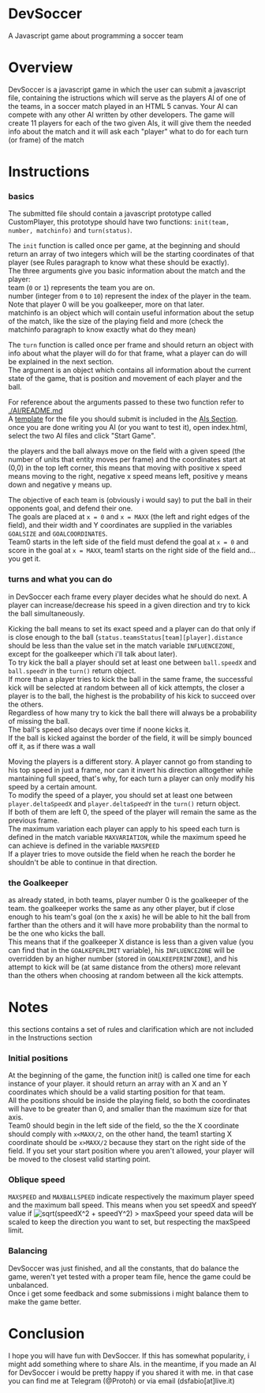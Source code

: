 
# DevSoccer
A Javascript game about programming a soccer team
# Overview
DevSoccer is a javascript game in which the user can submit a javascript file, containing the istructions which will serve as the players AI of one of the teams, in a soccer match played in an HTML 5 canvas. Your AI can compete with any other AI written by other developers.
The game will create 11 players for each of the two given AIs, it will give them the needed info about the match and it will ask each "player" what to do for each turn (or frame) of the match
# Instructions
### basics
The submitted file should contain a javascript prototype called CustomPlayer, this prototype should have two functions: `init(team, number, matchinfo)` and `turn(status)`.

The `init` function is called once per game, at the beginning and should return an array of two integers which will be the starting coordinates of that player (see Rules paragraph to know what these should be exactly).  
The three arguments give you basic information about the match and the player:  
team (`0` or `1`) represents the team you are on.  
number (integer from `0` to `10`) represent the index of the player in the team. Note that player 0 will be you goalkeeper, more on that later.  
matchinfo is an object which will contain useful information about the setup of the match, like the size of the playing field and more (check the matchinfo paragraph to know exactly what do they mean)

The `turn` function is called once per frame and should return an object with info about what the player will do for that frame, what a player can do will be explained in the next section.  
The argument is an object which contains all information about the current state of the game, that is position and movement of each player and the ball.

For reference about the arguments passed to these two function refer to [./AI/README.md](./AI/README.md)  
A [template](./AI/template.js) for the file you should submit is included in the [AIs Section](./AI).    
once you are done writing you AI (or you want to test it), open index.html, select the two AI files and click "Start Game".

the players and the ball always move on the field with a given speed (the number of units that entity moves per frame) and the coordinates start at (0,0) in the top left corner, this means that moving with positive x speed means moving to the right, negative x speed means left, positive y means down and negative y means up.

The objective of each team is (obviously i would say) to put the ball in their opponents goal, and defend their one.  
The goals are placed at `x = 0` and `x = MAXX` (the left and right edges of the field), and their width and Y coordinates are supplied in the variables `GOALSIZE` and `GOALCOORDINATES`.  
Team0 starts in the left side of the field must defend the goal at `x = 0` and score in the goal at `x = MAXX`, team1 starts on the right side of the field and... you get it.

### turns and what you can do
in DevSoccer each frame every player decides what he should do next. A player can increase/decrease his speed  in a given direction and try to kick the ball simultaneously.

Kicking the ball means to set its exact speed and a player can do that only if is close enough to the ball (`status.teamsStatus[team][player].distance` should be less than the value set in the match variable `INFLUENCEZONE`, except for the goalkeeper which i'll talk about later).  
To try kick the ball a player should set at least one between `ball.speedX` and `ball.speedY` in the `turn()` return object.  
If more than a player tries to kick the ball in the same frame, the successful kick will be selected at random between all of kick attempts, the closer a player is to the ball, the highest is the probability of his kick to succeed over the others.  
Regardless of how many try to kick the ball there will always be a probability of missing the ball.  
The ball's speed also decays over time if noone kicks it.  
If the ball is kicked against the border of the field, it will be simply bounced off it, as if there was a wall

Moving the players is a different story. A player cannot go from standing to his top speed in just a frame, nor can it invert his direction alltogether while mantaining full speed, that's why, for each turn a player can only modify his speed by a certain amount.  
To modify the speed of a player, you should set at least one between `player.deltaSpeedX` and `player.deltaSpeedY` in the `turn()` return object.  
If both of them are left 0, the speed of the player will remain the same as the previous frame.   
The maximum variation each player can apply to his speed each turn is defined in the match variable `MAXVARIATION`, while the maximum speed he can achieve is defined in the variable `MAXSPEED`  
If a player tries to move outside the field when he reach the border he shouldn't be able to continue in that direction.

### the Goalkeeper

as already stated, in both teams, player number 0 is the goalkeeper of the team. the goalkeeper works the same as any other player, but if close enough to his team's goal (on the x axis) he will be able to hit the ball from farther than the others and it will have more probability than the normal to be the one who kicks the ball.  
This means that if the goalkeeper X distance is less than a given value (you can find that in the `GOALKEPERLIMIT` variable), his  `INFLUENCEZONE` will be overridden by an higher number (stored in `GOALKEEPERINFZONE`), and his attempt to kick will be (at same distance from the others) more relevant than the others when choosing at random between all the kick attempts.



# Notes
this sections contains a set of rules and clarification which are not included in the Instructions section

### Initial positions
At the beginning of the game, the function init() is called one time for each instance of your player. it should return an array with an X and an Y coordinates which should be a valid starting position for that team.  
All the positions should be inside the playing field, so both the coordinates will have to be greater than 0, and smaller than the maximum size for that axis.  
Team0 should begin in the left side of the field, so the the X coordinate should comply with `x<MAXX/2`, on the other hand, the team1 starting X coordinate should be `x>MAXX/2` because they start on the right side of the field.
If you set your start position where you aren't allowed, your player will be moved to the closest valid starting point.

### Oblique speed
`MAXSPEED` and `MAXBALLSPEED` indicate respectively the maximum player speed and the maximum ball speed. This means when you set speedX and speedY value if 
<img src="https://latex.codecogs.com/gif.latex?\dpi{100}&space;\sqrt{speedX^2&space;&plus;&space;speedY^2}&space;>&space;maxSpeed" title="sqrt(speedX^2 + speedY^2) > maxSpeed" />
your speed data will be scaled to keep the direction you want to set, but respecting the maxSpeed limit.
### Balancing
DevSoccer was just finished, and all the constants, that do balance the game, weren't yet tested with a proper team file, hence the game could be unbalanced.  
Once i get some feedback and some submissions i might balance them to make the game better.

# Conclusion
I hope you will have fun with DevSoccer. If this has somewhat popularity, i might add something where to share AIs. in the meantime, if you made an AI for DevSoccer i would be pretty happy if you shared it with me.
in that case you can find me at Telegram (@Protoh) or via email (dsfabio[at]live.it)